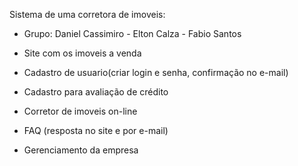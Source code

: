 Sistema de uma corretora de imoveis:
- Grupo: Daniel Cassimiro - Elton Calza - Fabio Santos

- Site com os imoveis a venda
- Cadastro de usuario(criar login e senha, confirmação no e-mail)
- Cadastro para avaliação de crédito
- Corretor de imoveis on-line
- FAQ (resposta no site e por e-mail)
- Gerenciamento da empresa